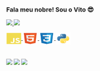 ### Fala meu nobre! Sou o Vito 😎
<div>
  <a href="https://github.com/Vitozin1">
  <img height="180em" src="https://github-readme-stats.vercel.app/api?username=vitozin1&show_icons=true&theme=radical&include_all_commits=true&count_private=true"/>
  <img height="180em" src="https://github-readme-stats.vercel.app/api/top-langs/?username=vitozin1&layout=compact&langs_count=7&theme=radical"/>
</div>
<div style="display: inline_block"><br>
  <img align="center" alt="Vito-Js" height="30" width="40" src="https://raw.githubusercontent.com/devicons/devicon/master/icons/javascript/javascript-plain.svg">
  <img align="center" alt="Vito-HTML" height="30" width="40" src="https://raw.githubusercontent.com/devicons/devicon/master/icons/html5/html5-original.svg">
  <img align="center" alt="Vito-CSS" height="30" width="40" src="https://raw.githubusercontent.com/devicons/devicon/master/icons/css3/css3-original.svg">
  <img align="center" alt="Vito-Python" height="30" width="40" src="https://raw.githubusercontent.com/devicons/devicon/master/icons/python/python-original.svg">
</div>
  
  #
  
<div>
    <a href="https://www.instagram.com/hiviictor/" target="_blank"><img src="https://img.shields.io/badge/-Instagram-%23E4405F?style=for-the-badge&logo=instagram&logoColor=white" target="_blank"></a>
    <a href = "mailto:joaovictorpiresbarros@gmail.com"><img src="https://img.shields.io/badge/-Gmail-%23333?style=for-the-badge&logo=gmail&logoColor=white" target="_blank"></a>
    <a href="https://www.linkedin.com/in/joão-victor-pires-600287232/" target="_blank"><img src="https://img.shields.io/badge/-LinkedIn-%230077B5?style=for-the-badge&logo=linkedin&logoColor=white" target="_blank"></a> 
</div>
